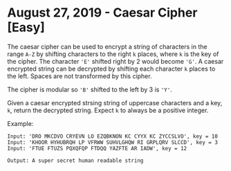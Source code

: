 # August 27, 2019 - Caesar Cipher [Easy]

The caesar cipher can be used to encrypt a string of characters in the range 
`A-Z` by shifting characters to the right `k` places, where `k` is the key of 
the cipher. The character `'E'` shifted right by 2 would become `'G'`.
A caesar encrypted string can be decrypted by shifting each character `k` 
places to the left. Spaces are not transformed by this cipher.

The cipher is modular so `'B'` shifted to the left by 3 is `'Y'`.

Given a caesar encrypted strsing string of uppercase characters and a key, `k`, 
return the decrypted string. Expect `k` to always be a positive integer.

Example:
```
Input: 'DRO MKCDVO CRYEVN LO EZQBKNON KC CYYX KC ZYCCSLVO', key = 10
Input: 'KHOOR HYHUBRQH LP VFRWW SUHVLGHQW RI GRPLQRV SLCCD', key = 3
Input: 'FTUE FTUZS PQXQFQP FTDQQ YAZFTE AR IADW', key = 12

Output: A super secret human readable string
```
